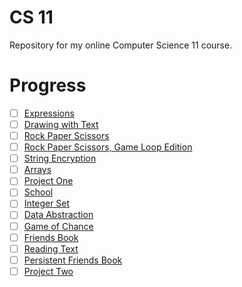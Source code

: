 # CS 11

Repository for my online Computer Science 11 course.

# Progress

- [ ] [Expressions](./expressions)
- [ ] [Drawing with Text](./drawing-with-text)
- [ ] [Rock Paper Scissors](./rock-paper-scissors)
- [ ] [Rock Paper Scissors, Game Loop Edition](./rock-paper-scissors-v2)
- [ ] [String Encryption](./string-encryption)
- [ ] [Arrays](./arrays)
- [ ] [Project One](./project-one)
- [ ] [School](./school)
- [ ] [Integer Set](./integer-set)
- [ ] [Data Abstraction](./data-abstraction)
- [ ] [Game of Chance](./game-of-chance)
- [ ] [Friends Book](./friends-book)
- [ ] [Reading Text](./reading-text)
- [ ] [Persistent Friends Book](./persistent-friends-book)
- [ ] [Project Two](./project-two)
